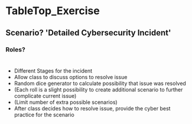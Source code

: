 # TableTop_Exercise
## Scenario? 'Detailed Cybersecurity Incident'
###   Roles?
#  
  * Different Stages for the incident
  * Allow class to discuss options to resolve issue
  * Random dice generator to calculate possibility that issue was resolved
  * (Each roll is a slight possibility to create additional scenario to further complicate current issue)
  * (Limit number of extra possible scenarios)
  * After class decides how to resolve issue, provide the cyber best practice for the scenario
